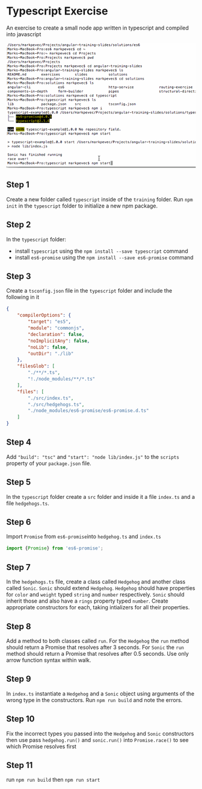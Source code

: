 # Typescript Exercise

An exercise to create a small node app written in typescript and compiled into javascript

![](./typescript-exercise.gif)

## Step 1

Create a new folder called `typescript` inside of the `training` folder. Run `npm init` in the `typescript` folder to initialize a new npm package.

## Step 2

In the `typescript` folder:
- install `typescript` using the `npm install --save typescript` command
- install `es6-promise` using the `npm install --save es6-promise` command

## Step 3

Create a `tsconfig.json` file in the `typescript` folder and include the following in it
```json
{
    "compilerOptions": {
        "target": "es5",
        "module": "commonjs",
        "declaration": false,
        "noImplicitAny": false,
        "noLib": false,
        "outDir": "./lib"
    },
    "filesGlob": [
        "./**/*.ts",
        "!./node_modules/**/*.ts"
    ],
    "files": [
        "./src/index.ts",
        "./src/hedgehogs.ts",
        "./node_modules/es6-promise/es6-promise.d.ts"
    ]
}
```

## Step 4

Add `"build": "tsc"` and `"start": "node lib/index.js"` to the `scripts` property of your
`package.json` file.

## Step 5

In the `typescript` folder create a `src` folder and inside it a file `index.ts` and a file `hedgehogs.ts`.

## Step 6

Import `Promise` from `es6-promise`into `hedgehog.ts` and `index.ts`

```ts
import {Promise} from 'es6-promise';
```

## Step 7

In the `hedgehogs.ts` file, create a class called `Hedgehog` and another class called `Sonic`. `Sonic` should extend `Hedgehog`. `Hedgehog` should have properties for `color` and `weight` typed `string` and `number` respectively. `Sonic` should inherit those and also have a `rings` property typed `number`. Create appropriate constructors for each, taking intializers for all their properties.

## Step 8

Add a method to both classes called `run`. For the `Hedgehog` the `run` method should return a Promise that resolves after 3 seconds. For `Sonic` the `run` method should return a Promise that resolves after 0.5 seconds. Use only arrow function syntax within walk.

## Step 9

In `index.ts` instantiate a `Hedgehog` and a `Sonic` object using arguments of the wrong
type in the constructors. Run `npm run build` and note the errors.

## Step 10

Fix the incorrect types you passed into the `Hedgehog` and `Sonic` constructors then
use pass `hedgehog.run()` and `sonic.run()` into `Promise.race()` to see which Promise
resolves first

## Step 11

run `npm run build` then `npm run start`
